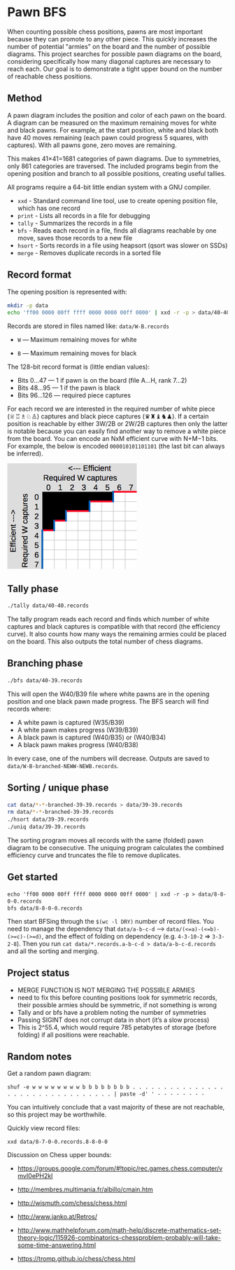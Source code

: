 Pawn BFS
=============

When counting possible chess positions, pawns are most important because they can promote to any other piece. This quickly increases the number of potential "armies" on the board and the number of
possible diagrams. This project searches for possible pawn diagrams on the board, considering specifically how many diagonal captures are necessary to reach each. Our goal is to demonstrate a tight upper bound on the number of reachable chess positions.

Method
------

A pawn diagram includes the position and color of each pawn on the board. A diagram can be measured on the maximum remaining moves for white and black pawns. For example, at the start position, white and black both have 40 moves remaining (each pawn could progress 5 squares, with captures). With all pawns gone, zero moves are remaining.

This makes 41×41=1681 categories of pawn diagrams. Due to symmetries, only 861 categories are traversed. The included programs begin from the opening position and branch to all possible positions, creating useful tallies.

All programs require a 64-bit little endian system with a GNU compiler.

- `xxd` - Standard command line tool, use to create opening position file,
  which has one record
- `print` - Lists all records in a file for debugging
- `tally` - Summarizes the records in a file
- `bfs` - Reads each record in a file, finds all diagrams reachable by one
  move, saves those records to a new file
- `hsort` - Sorts records in a file using heapsort (qsort was slower on SSDs)
- `merge` - Removes duplicate records in a sorted file

## Record format

The opening position is represented with:

```sh
mkdir -p data
echo 'ff00 0000 00ff ffff 0000 0000 00ff 0000' | xxd -r -p > data/40-40.records
```

Records are stored in files named like: `data/W-B.records`

-   `W` — Maximum remaining moves for white

-   `B` — Maximum remaining moves for black


The 128-bit record format is (little endian values):

-   Bits 0…47 — 1 if pawn is on the board (file A…H, rank 7…2)
-   Bits 48…95 — 1 if the pawn is black
-   Bits 96…126 — required piece captures

For each record we are interested in the required number of white piece (♕♖♗♘♙) captures and black piece captures (♛♜♝♞♟). If a certain position is reachable by either 3W/2B or 2W/2B captures then only the latter is notable because you can easily find another way to remove a white piece from the board. You can encode an NxM efficient curve with N+M−1 bits. For example, the below is encoded `000010101101101` (the last bit can always be inferred).

![encode-captures](encode-captures.png)

## Tally phase

```sh
./tally data/40-40.records
```

The tally program reads each record and finds which number of white captures and black captures is compatible with that record (the efficiency curve). It also counts how many ways the remaining armies could be placed on the board. This also outputs the total number of chess diagrams.

## Branching phase

```sh
./bfs data/40-39.records
```

This will open the W40/B39 file where white pawns are in the opening position and one black pawn made progress. The BFS search will find records where:

* A white pawn is captured (W35/B39)
* A white pawn makes progress (W39/B39)
* A black pawn is captured (W40/B35) or (W40/B34)
* A black pawn makes progress (W40/B38)

In every case, one of the numbers will decrease. Outputs are saved to `data/W-B-branched-NEWW-NEWB.records`.

## Sorting / unique phase

```sh
cat data/*-*-branched-39-39.records > data/39-39.records
rm data/*-*-branched-39-39.records
./hsort data/39-39.records
./uniq data/39-39.records
```

The sorting program moves all records with the same (folded) pawn diagram to be consecutive. The uniquing program calculates the combined efficiency curve and truncates the file to remove duplicates.

Get started
-----------

~~~~~~~~~~~~~~~~~~~~~~~~~~~~~~~~~~~~~~~~~~~~~~~~~~~~~~~~~~~~~~~~~~~~~~~~~~~~~~~~
echo 'ff00 0000 00ff ffff 0000 0000 00ff 0000' | xxd -r -p > data/8-8-0-0.records
bfs data/8-8-0-0.records
~~~~~~~~~~~~~~~~~~~~~~~~~~~~~~~~~~~~~~~~~~~~~~~~~~~~~~~~~~~~~~~~~~~~~~~~~~~~~~~~

Then start BFSing through the `$(wc -l DRY)` number of record files. You need to
manage the dependency that `data/a-b-c-d` --\> `data/(<=a)-(<=b)-(>=c)-(>=d)`,
and the effect of folding on dependency (e.g. `4-3-10-2` =\> `3-3-2-8`). Then
you run `cat data/*.records.a-b-c-d > data/a-b-c-d.records` and all the sorting
and merging.

Project status
--------------

-   MERGE FUNCTION IS NOT MERGING THE POSSIBLE ARMIES
-   need to fix this before counting positions look for symmetric records, their
    possible armies should be symmetric, if not something is wrong
-   Tally and or bfs have a problem noting the number of symmetries
-   Passing SIGINT does not corrupt data in short (it’s a slow process)
-   This is 2^55.4, which would require 785 petabytes of storage (before folding) if all positions were reachable.

Random notes
------------

Get a random pawn diagram:

~~~~~~~~~~~~~~~~~~~~~~~~~~~~~~~~~~~~~~~~~~~~~~~~~~~~~~~~~~~~~~~~~~~~~~~~~~~~~~~~
shuf -e w w w w w w w w b b b b b b b b . . . . . . . . . . . . . . . . . . . . . . . . . . . . . . . . | paste -d' ' - - - - - - - - 
~~~~~~~~~~~~~~~~~~~~~~~~~~~~~~~~~~~~~~~~~~~~~~~~~~~~~~~~~~~~~~~~~~~~~~~~~~~~~~~~

You can intuitively conclude that a vast majority of these are not reachable, so
this project may be worthwhile.

Quickly view record files:

~~~~~~~~~~~~~~~~~~~~~~~~~~~~~~~~~~~~~~~~~~~~~~~~~~~~~~~~~~~~~~~~~~~~~~~~~~~~~~~~
xxd data/8-7-0-0.records.8-8-0-0
~~~~~~~~~~~~~~~~~~~~~~~~~~~~~~~~~~~~~~~~~~~~~~~~~~~~~~~~~~~~~~~~~~~~~~~~~~~~~~~~

Discussion on Chess upper bounds:

-   <https://groups.google.com/forum/#!topic/rec.games.chess.computer/vmvI0ePH2kI>

-   <http://membres.multimania.fr/albillo/cmain.htm>

-   <http://wismuth.com/chess/chess.html>

-   <http://www.janko.at/Retros/>

-   <http://www.mathhelpforum.com/math-help/discrete-mathematics-set-theory-logic/115926-combinatorics-chessproblem-probably-will-take-some-time-answering.html>

-   <https://tromp.github.io/chess/chess.html>
